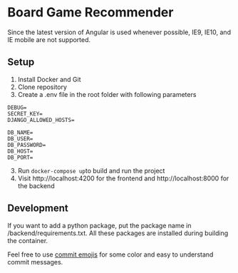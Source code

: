 # Board Game Recommender
Since the latest version of Angular is used whenever possible, IE9, IE10, and IE mobile are not supported.

## Setup

1. Install Docker and Git
2. Clone repository
3. Create a .env file in the root folder with following parameters
```
DEBUG=
SECRET_KEY=
DJANGO_ALLOWED_HOSTS=

DB_NAME=
DB_USER=
DB_PASSWORD=
DB_HOST=
DB_PORT=
```
3. Run `docker-compose up`to build and run the project
4. Visit http://localhost:4200 for the frontend and http://localhost:8000 for the backend

## Development
If you want to add a python package, put the package name in /backend/requirements.txt. All these packages are installed during building the container.

Feel free to use [commit emojis](https://gitmoji.carloscuesta.me/) for some color and easy to understand commit messages.
